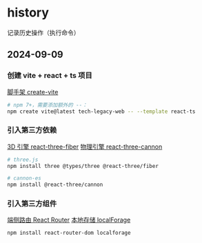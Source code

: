 # history

记录历史操作（执行命令）

## 2024-09-09

### 创建 vite + react + ts 项目

[脚手架 create-vite](https://github.com/vitejs/vite/tree/main/packages/create-vite)

```sh
# npm 7+，需要添加额外的 --：
npm create vite@latest tech-legacy-web -- --template react-ts
```

### 引入第三方依赖

[3D 引擎 react-three-fiber](https://r3f.docs.pmnd.rs/getting-started/introduction)
[物理引擎 react-three-cannon](https://github.com/pmndrs/use-cannon/blob/master/packages/react-three-cannon/README.md)

```sh
# three.js
npm install three @types/three @react-three/fiber

# cannon-es
npm install @react-three/cannon
```

### 引入第三方组件

[端侧路由 React Router](https://reactrouter.com/en/main/start/overview)
[本地存储 localForage](https://localforage.github.io/localForage/)

```sh
npm install react-router-dom localforage
```
